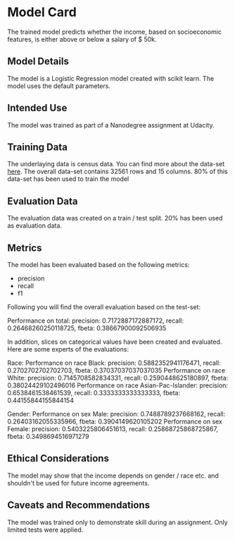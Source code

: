 # Model Card

The trained model predicts whether the income, based on socioeconomic features, is either above or below a salary of $ 50k.

## Model Details

The model is a Logistic Regression model created with scikit learn. The model uses the default parameters.

## Intended Use

The model was trained as part of a Nanodegree assignment at Udacity.

## Training Data

The underlaying data is census data. You can find more about the data-set [here](https://archive.ics.uci.edu/ml/datasets/census+income).
The overall data-set contains 32561 rows and 15 columns.
80% of this data-set has been used to train the model

## Evaluation Data

The evaluation data was created on a train / test split. 20% has been used as evaluation data.

## Metrics

The model has been evaluated based on the following metrics:

- precision
- recall
- f1

Following you will find the overall evaluation based on the test-set:

Performance on total: precision: 0.7172887172887172, recall: 0.26468260250118725, fbeta: 0.38667900092506935

In addition, slices on categorical values have been created and evaluated. Here are some experts of the evaluations:

Race:
Performance on race Black: precision: 0.5882352941176471, recall: 0.2702702702702703, fbeta: 0.37037037037037035
Performance on race White: precision: 0.7145708582834331, recall: 0.2590448625180897, fbeta: 0.38024429102496016
Performance on race Asian-Pac-Islander: precision: 0.6538461538461539, recall: 0.3333333333333333, fbeta: 0.44155844155844154

Gender:
Performance on sex Male: precision: 0.7488789237668162, recall: 0.26403162055335966, fbeta: 0.3904149620105202
Performance on sex Female: precision: 0.5403225806451613, recall: 0.25868725868725867, fbeta: 0.3498694516971279

## Ethical Considerations

The model may show that the income depends on gender / race etc. and shouldn't be used for future income agreements.

## Caveats and Recommendations

The model was trained only to demonstrate skill during an assignment. Only limited tests were applied.
